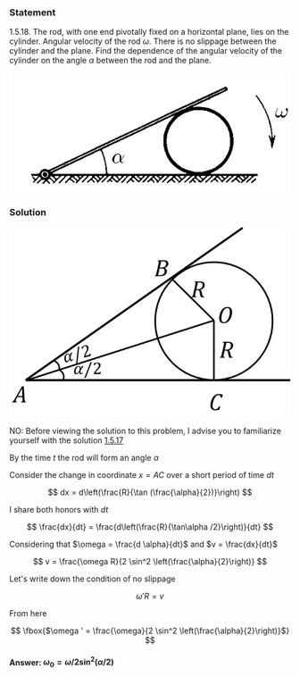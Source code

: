 ###  Statement

$1.5.18.$ The rod, with one end pivotally fixed on a horizontal plane, lies on the cylinder. Angular velocity of the rod $\omega$. There is no slippage between the cylinder and the plane. Find the dependence of the angular velocity of the cylinder on the angle $\alpha$ between the rod and the plane.

![ For problem $1.5.18$ |571x242, 42%](../../img/1.5.18/statement.png)

### Solution

![ Cylinder inscribed in angle $\alpha$ |685x462, 42%](../../img/1.5.18/draw.png)

NO: Before viewing the solution to this problem, I advise you to familiarize yourself with the solution [1.5.17](../1.5.17)

By the time $t$ the rod will form an angle $\alpha$

Consider the change in coordinate $x = AC$ over a short period of time $dt$

$$
dx = d\left(\frac{R}{\tan (\frac{\alpha}{2})}\right)
$$

I share both honors with $dt$

$$
\frac{dx}{dt} = \frac{d\left(\frac{R}{\tan\alpha /2}\right)}{dt}
$$

Considering that $\omega = \frac{d \alpha}{dt}$ and $v = \frac{dx}{dt}$

$$
v = \frac{\omega R}{2 \sin^2 \left(\frac{\alpha}{2}\right)}
$$

Let's write down the condition of no slippage

$$
\omega ' R = v
$$

From here

$$
\fbox{$\omega ' = \frac{\omega}{2 \sin^2 \left(\frac{\alpha}{2}\right)}$}
$$

#### Answer: $\omega_0 = \omega /2 \sin^2 (\alpha /2)$
